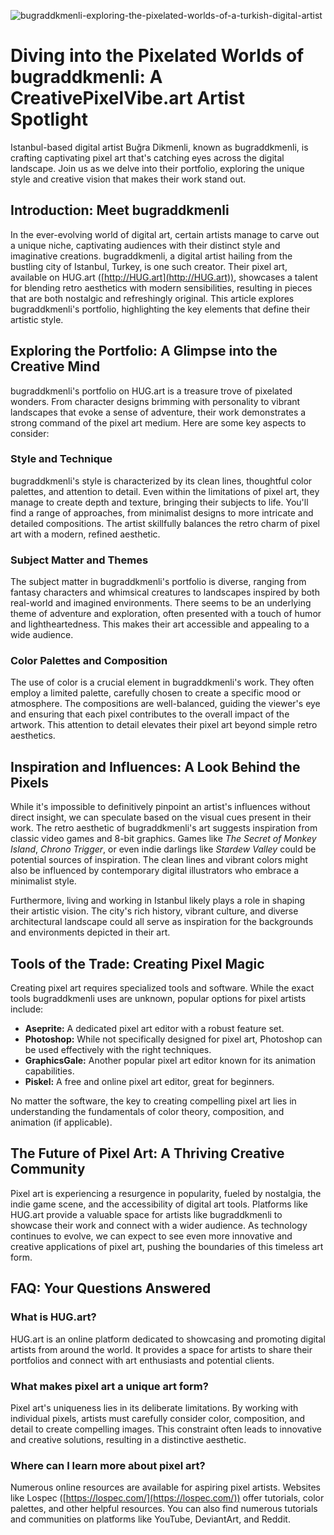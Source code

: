 ![bugraddkmenli-exploring-the-pixelated-worlds-of-a-turkish-digital-artist](https://images.pexels.com/photos/33388565/pexels-photo-33388565.jpeg?auto=compress&cs=tinysrgb&fit=crop&h=627&w=1200)

# Diving into the Pixelated Worlds of bugraddkmenli: A CreativePixelVibe.art Artist Spotlight

Istanbul-based digital artist Buğra Dikmenli, known as bugraddkmenli, is crafting captivating pixel art that's catching eyes across the digital landscape. Join us as we delve into their portfolio, exploring the unique style and creative vision that makes their work stand out.

## Introduction: Meet bugraddkmenli

In the ever-evolving world of digital art, certain artists manage to carve out a unique niche, captivating audiences with their distinct style and imaginative creations. bugraddkmenli, a digital artist hailing from the bustling city of Istanbul, Turkey, is one such creator. Their pixel art, available on HUG.art ([http://HUG.art](http://HUG.art)), showcases a talent for blending retro aesthetics with modern sensibilities, resulting in pieces that are both nostalgic and refreshingly original. This article explores bugraddkmenli's portfolio, highlighting the key elements that define their artistic style.

## Exploring the Portfolio: A Glimpse into the Creative Mind

bugraddkmenli's portfolio on HUG.art is a treasure trove of pixelated wonders. From character designs brimming with personality to vibrant landscapes that evoke a sense of adventure, their work demonstrates a strong command of the pixel art medium. Here are some key aspects to consider:

### Style and Technique

bugraddkmenli's style is characterized by its clean lines, thoughtful color palettes, and attention to detail. Even within the limitations of pixel art, they manage to create depth and texture, bringing their subjects to life. You'll find a range of approaches, from minimalist designs to more intricate and detailed compositions. The artist skillfully balances the retro charm of pixel art with a modern, refined aesthetic.

### Subject Matter and Themes

The subject matter in bugraddkmenli's portfolio is diverse, ranging from fantasy characters and whimsical creatures to landscapes inspired by both real-world and imagined environments. There seems to be an underlying theme of adventure and exploration, often presented with a touch of humor and lightheartedness. This makes their art accessible and appealing to a wide audience.

### Color Palettes and Composition

The use of color is a crucial element in bugraddkmenli's work. They often employ a limited palette, carefully chosen to create a specific mood or atmosphere. The compositions are well-balanced, guiding the viewer's eye and ensuring that each pixel contributes to the overall impact of the artwork. This attention to detail elevates their pixel art beyond simple retro aesthetics.

## Inspiration and Influences: A Look Behind the Pixels

While it's impossible to definitively pinpoint an artist's influences without direct insight, we can speculate based on the visual cues present in their work. The retro aesthetic of bugraddkmenli's art suggests inspiration from classic video games and 8-bit graphics. Games like *The Secret of Monkey Island*, *Chrono Trigger*, or even indie darlings like *Stardew Valley* could be potential sources of inspiration. The clean lines and vibrant colors might also be influenced by contemporary digital illustrators who embrace a minimalist style.

Furthermore, living and working in Istanbul likely plays a role in shaping their artistic vision. The city's rich history, vibrant culture, and diverse architectural landscape could all serve as inspiration for the backgrounds and environments depicted in their art.

## Tools of the Trade: Creating Pixel Magic

Creating pixel art requires specialized tools and software. While the exact tools bugraddkmenli uses are unknown, popular options for pixel artists include:

*   **Aseprite:** A dedicated pixel art editor with a robust feature set.
*   **Photoshop:** While not specifically designed for pixel art, Photoshop can be used effectively with the right techniques.
*   **GraphicsGale:** Another popular pixel art editor known for its animation capabilities.
*   **Piskel:** A free and online pixel art editor, great for beginners.

No matter the software, the key to creating compelling pixel art lies in understanding the fundamentals of color theory, composition, and animation (if applicable).

## The Future of Pixel Art: A Thriving Creative Community

Pixel art is experiencing a resurgence in popularity, fueled by nostalgia, the indie game scene, and the accessibility of digital art tools. Platforms like HUG.art provide a valuable space for artists like bugraddkmenli to showcase their work and connect with a wider audience. As technology continues to evolve, we can expect to see even more innovative and creative applications of pixel art, pushing the boundaries of this timeless art form.

## FAQ: Your Questions Answered

### What is HUG.art?

HUG.art is an online platform dedicated to showcasing and promoting digital artists from around the world. It provides a space for artists to share their portfolios and connect with art enthusiasts and potential clients.

### What makes pixel art a unique art form?

Pixel art's uniqueness lies in its deliberate limitations. By working with individual pixels, artists must carefully consider color, composition, and detail to create compelling images. This constraint often leads to innovative and creative solutions, resulting in a distinctive aesthetic.

### Where can I learn more about pixel art?

Numerous online resources are available for aspiring pixel artists. Websites like Lospec ([https://lospec.com/](https://lospec.com/)) offer tutorials, color palettes, and other helpful resources. You can also find numerous tutorials and communities on platforms like YouTube, DeviantArt, and Reddit.
